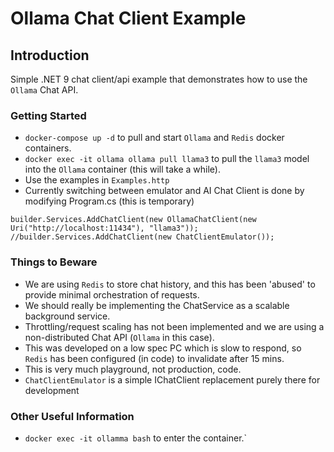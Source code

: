 # Ollama Chat Client Example

## Introduction
Simple .NET 9 chat client/api example that demonstrates how to use the `Ollama` Chat API.

### Getting Started
- `docker-compose up -d` to pull and start `Ollama` and `Redis` docker containers.
- `docker exec -it ollama ollama pull llama3` to pull the `llama3` model into the `Ollama` container (this will take a while).
- Use the examples in `Examples.http`
- Currently switching between emulator and AI Chat Client is done by modifying Program.cs (this is temporary)
```
builder.Services.AddChatClient(new OllamaChatClient(new Uri("http://localhost:11434"), "llama3"));
//builder.Services.AddChatClient(new ChatClientEmulator());
```

### Things to Beware
- We are using `Redis` to store chat history, and this has been 'abused' to provide minimal orchestration of requests.
- We should really be implementing the ChatService as a scalable background service.
- Throttling/request scaling has not been implemented and we are using a non-distributed Chat API (`Ollama` in this case).
- This was developed on a low spec PC which is slow to respond, so `Redis` has been configured (in code) to invalidate after 15 mins.
- This is very much playground, not production, code.
- `ChatClientEmulator` is a simple IChatClient replacement purely there for development

### Other Useful Information
- `docker exec -it ollamma bash` to enter the container.`
